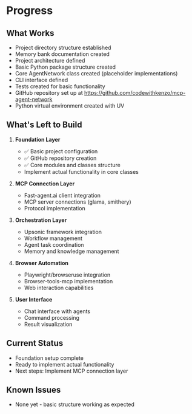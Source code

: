 # Progress

## What Works
- Project directory structure established
- Memory bank documentation created
- Project architecture defined
- Basic Python package structure created
- Core AgentNetwork class created (placeholder implementations)
- CLI interface defined
- Tests created for basic functionality
- GitHub repository set up at https://github.com/codewithkenzo/mcp-agent-network
- Python virtual environment created with UV

## What's Left to Build
1. **Foundation Layer**
   - ✅ Basic project configuration
   - ✅ GitHub repository creation
   - ✅ Core modules and classes structure
   - Implement actual functionality in core classes
   
2. **MCP Connection Layer**
   - Fast-agent.ai client integration
   - MCP server connections (glama, smithery)
   - Protocol implementation
   
3. **Orchestration Layer**
   - Upsonic framework integration
   - Workflow management
   - Agent task coordination
   - Memory and knowledge management
   
4. **Browser Automation**
   - Playwright/browseruse integration
   - Browser-tools-mcp implementation
   - Web interaction capabilities
   
5. **User Interface**
   - Chat interface with agents
   - Command processing
   - Result visualization

## Current Status
- Foundation setup complete
- Ready to implement actual functionality
- Next steps: Implement MCP connection layer

## Known Issues
- None yet - basic structure working as expected 